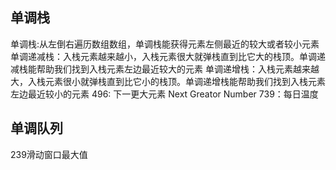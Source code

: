 ## 单调栈
单调栈:从左倒右遍历数组数组，单调栈能获得元素左侧最近的较大或者较小元素
单调递减栈：入栈元素越来越小，入栈元素很大就弹栈直到比它大的栈顶。单调递减栈能帮助我们找到入栈元素左边最近较大的元素
单调递增栈：入栈元素越来越大，入栈元素很小就弹栈直到比它小的栈顶。单调递增栈能帮助我们找到入栈元素左边最近较小的元素
496: 下一更大元素 Next Greator Number
739：每日温度
## 单调队列
239滑动窗口最大值

